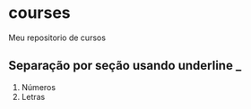 # courses
Meu repositorio de cursos

## Separação por seção usando underline _
1. Números
2. Letras
